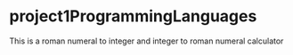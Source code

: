 # project1ProgrammingLanguages
This is a roman numeral to integer and integer to roman numeral calculator
